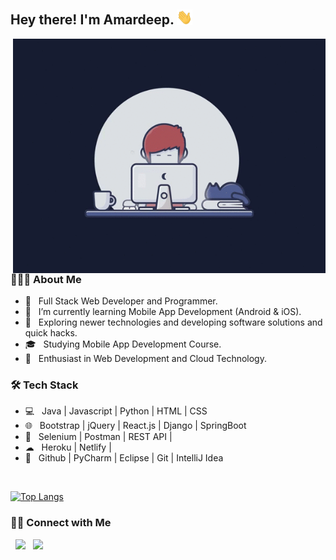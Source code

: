 <h2> Hey there! I'm Amardeep. <img src="Hi.gif" width="25"></h2>
<img align="right" alt="GIF" src="gif2.gif" width="500"/>
<h3> 👨🏻‍💻 About Me </h3>


- 💼 &nbsp; Full Stack Web Developer and Programmer.
- 🔭 &nbsp; I’m currently learning Mobile App Development (Android & iOS).
- 🤔 &nbsp; Exploring newer technologies and developing software solutions and quick hacks.
- 🎓 &nbsp; Studying Mobile App Development Course.
- 🌱 &nbsp; Enthusiast in Web Development and Cloud Technology.


<h3>🛠 Tech Stack</h3>

- 💻 &nbsp; Java | Javascript | Python | HTML | CSS   
- 🌐 &nbsp; Bootstrap | jQuery | React.js | Django | SpringBoot
- 🐍 &nbsp; Selenium | Postman | REST API | 
- ☁ &nbsp; Heroku | Netlify |
- 🔧 &nbsp; Github | PyCharm | Eclipse | Git | IntelliJ Idea



</br>

[![Top Langs](https://github-readme-stats.vercel.app/api/top-langs/?username=amar0898&layout=compact&text_color=daf7dc&bg_color=151515)](https://github.com/sohamsshah/github-readme-stats)


<h3> 🤝🏻 Connect with Me </h3>

<p align="left"> 
&nbsp; <a href="https://www.linkedin.com/in/amar-deep-234612168/" target="_blank" rel="noopener noreferrer"><img src="https://img.icons8.com/plasticine/100/000000/linkedin.png" width="50" /></a>
&nbsp; <a href="mailto:amar0898@gmail.com" target="_blank" rel="noopener noreferrer"><img src="https://img.icons8.com/plasticine/100/000000/gmail.png"  width="50" /></a>


</p>
